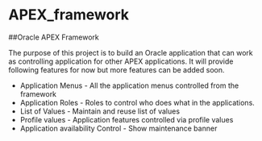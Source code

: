 # APEX_framework
##Oracle APEX Framework 

The purpose of this project is to build an Oracle application that can work as controlling application for other APEX applications. It will provide following features for now but more features can be added soon.

 - Application Menus - All the application menus controlled from the framework
 - Application Roles - Roles to control who does what in the applications.
 - List of Values - Maintain and reuse list of values
 - Profile values - Application features controlled via profile values 
 - Application availability Control - Show maintenance banner




